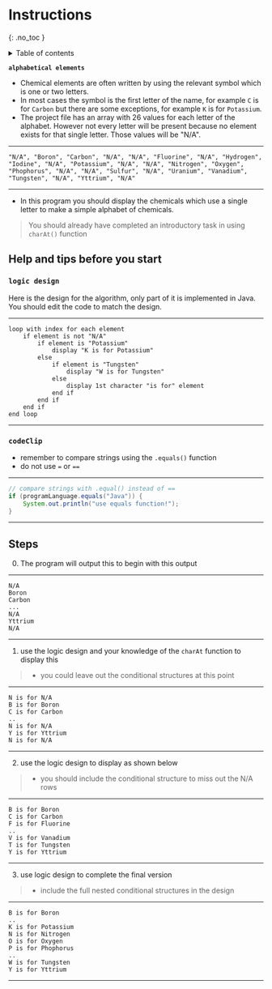 # Instructions  
{: .no_toc }

<details closed markdown="block">
  <summary>
    Table of contents
  </summary>
  {: .text-delta }
1. TOC
{:toc}
</details>

**`alphabetical elements`**
* Chemical elements are often written by using the relevant symbol which is one or two letters. 
* In most cases the symbol is the first letter of the name, for example `C` is for `Carbon` but there are some exceptions, for example `K` is for `Potassium`.
* The project file has an array with 26 values for each letter of the alphabet. However not every letter will be present because no element exists for that single letter. Those values will be "N/A".

---

```
"N/A", "Boron", "Carbon", "N/A", "N/A", "Fluorine", "N/A", "Hydrogen", "Iodine", "N/A", "Potassium", "N/A", "N/A", "Nitrogen", "Oxygen", "Phophorus", "N/A", "N/A", "Sulfur", "N/A", "Uranium", "Vanadium", "Tungsten", "N/A", "Yttrium", "N/A"
```

---

* In this program you should display the chemicals which use a single letter to make a simple alphabet of chemicals.

> You should already have completed an introductory task in using `charAt()` function

## Help and tips before you start


### `logic design`

Here is the design for the algorithm, only part of it is implemented in Java. You should edit the code to match the design.

---
```
loop with index for each element
    if element is not "N/A" 
        if element is "Potassium"
            display "K is for Potassium"
        else 
            if element is "Tungsten"
                display "W is for Tungsten"
            else 
                display 1st character "is for" element
            end if
        end if
    end if
end loop      
```

---


### `codeClip`
* remember to compare strings using the `.equals()` function
* do not use `=` or `==`

---

```java
// compare strings with .equal() instead of ==
if (programLanguage.equals("Java")) {
    System.out.println("use equals function!");
}
```

---

## Steps

0. The program will output this to begin with this output

---
```
N/A
Boron
Carbon
...
N/A
Yttrium
N/A
```
---


1. use the logic design and your knowledge of the `charAt` function to display this
> * you could leave out the conditional structures at this point

---
```
N is for N/A
B is for Boron
C is for Carbon
..
N is for N/A
Y is for Yttrium
N is for N/A
```
---

2. use the logic design to display as shown below
> * you should include the conditional structure to miss out the N/A rows

---
```
B is for Boron
C is for Carbon
F is for Fluorine
..
V is for Vanadium
T is for Tungsten
Y is for Yttrium
```
---

3. use logic design to complete the final version
> * include the full nested conditional structures in the design

---
```
B is for Boron
..
K is for Potassium
N is for Nitrogen
O is for Oxygen
P is for Phophorus
..
W is for Tungsten
Y is for Yttrium
```
---
  
